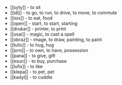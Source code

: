 - [[syty]] - to sit
- [[idi]] - to go, to run, to drive, to move, to commute
- [[isix]] - to eat, food
- [[open]] - start, to start, starting
- [[drukar]] - printer, to print
- [[usai]] - magic, to cast a spell
- [[obraz]] - image, to draw, painting, to paint
- [[tulix]] - to hug, hug
- [[jorn]] - to own, to have, possession
- [[pana]] - to give, gift
- [[esun]] - to buy, purchase
- [[lufix]] - to like
- [[klepa]] - to pet, pet
- [[kadyl]] - to cuddle